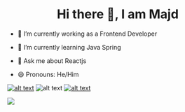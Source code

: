 <h1 align='center'><b> Hi there 👋, I am Majd </b></h1>



- 🔭 I’m currently working as a Frontend Developer
- 🌱 I’m currently learning Java Spring

- 💬 Ask me about Reactjs 

- 😄 Pronouns: He/Him

<a href="https://www.linkedin.com/in/majd-ajroudi">![alt text](https://img.shields.io/badge/-LinkedIn-0e76a8?style=plastic&logo=linkedIn)</a>
![alt text](https://img.shields.io/badge/-majd.ajroudi@gmail.com-ffffff?style=plastic&logo=gmail)
<a href="https://majd-ajroudi.netlify.app">![alt text](https://img.shields.io/badge/-majdajroudi.com-535d62?style=plastic&logo=null)</a>


<img src="https://github-readme-stats.vercel.app/api?username=majdajroudi&&show_icons=true&title_color=ffffff&icon_color=bb2acf&text_color=daf7dc&bg_color=151515" />


<!--
- ⚡ Fun fact: ...
 - 👯 I’m looking to collaborate on ReactJS
- 🤔 I’m looking for help with ...
- 📫 How to reach me: 
-->
